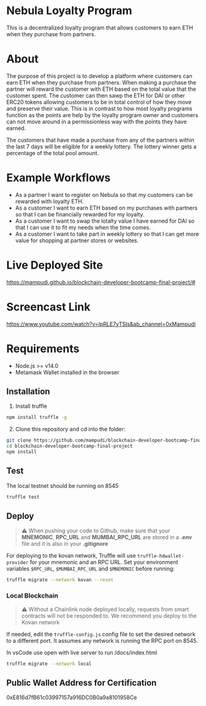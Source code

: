 # Nebula Loyalty Program

This is a decentralized loyalty program that allows customers to earn ETH when they purchase from partners. 

# About

The purpose of this project is to develop a platform where customers can earn ETH when they purchase from partners. When making a purchase the partner will reward the customer with ETH based on the total value that the customer spent. The customer can then sawp the ETH for DAI or other ERC20 tokens allowing customers to be in total control of how they move and preserve their value. This is in contrast to how most loyalty programs function as the points are help by the loyalty program owner and customers can not move around in a permissionless way with the points they have earned.

The customers that have made a purchase from any of the partners within the last 7 days will be eligible for a weekly lottery. The lottery winner gets a percentage of the total pool amount.


# Example Workflows
* As a partner I want to register on Nebula so that my customers can be rewarded with loyalty ETH.
* As a customer I want to earn ETH based on my purchases with partners so that I can be financially rewarded for my loyalty.
* As a customer I want to swap the lotalty value I have earned for DAI so that I can use it to fit my needs when the time comes.
* As a customer I want to take part in weekly lottery so that I can get more value for shopping at partner stores or websites.

# Live Deployed Site
https://mampudi.github.io/blockchain-developer-bootcamp-final-project/#

# Screencast Link
https://www.youtube.com/watch?v=IpRLE7yTSls&ab_channel=0xMampudi

# Requirements

* Node.js >= v14.0
* Metamask Wallet installed in the browser

## Installation
1. Install truffle

```bash
npm install truffle -g
```
2. Clone this repository and cd into the folder:

```bash
git clone https://github.com/mampudi/blockchain-developer-bootcamp-final-project.git
cd blockchain-developer-bootcamp-final-project
npm install
```

## Test
The local testnet should be running on 8545
```bash
truffle test
```

## Deploy

> :warning: When pushing your code to Github, make sure that your **MNEMONIC**, **RPC_URL** and **MUMBAI_RPC_URL** are stored in a **.env** file and it is also in your **.gitignore**

For deploying to the kovan network, Truffle will use `truffle-hdwallet-provider` for your mnemonic and an RPC URL. Set your environment variables `$RPC_URL`, `$MUMBAI_RPC_URL` and `$MNEMONIC` before running:

```bash
truffle migrate --network kovan --reset
```

### Local Blockchain

> :warning: Without a Chainlink node deployed locally, requests from smart contracts will not be responded to. We recommend you deploy to the Kovan network

If needed, edit the `truffle-config.js` config file to set the desired network to a different port. It assumes any network is running the RPC port on 8545.

In vsCode use open with live server to run /docs/index.html

```bash
truffle migrate --network local
```

## Public Wallet Address for Certification
0xE816d7fB61c03997157a916DC0B0a9a8101958Ce
